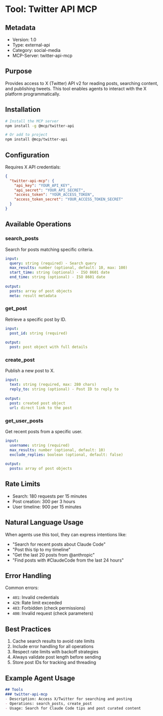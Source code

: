 # Tool: Twitter API MCP

## Metadata
- Version: 1.0
- Type: external-api
- Category: social-media
- MCP-Server: twitter-api-mcp

## Purpose
Provides access to X (Twitter) API v2 for reading posts, searching content, and publishing tweets. This tool enables agents to interact with the X platform programmatically.

## Installation
```bash
# Install the MCP server
npm install -g @mcp/twitter-api

# Or add to project
npm install @mcp/twitter-api
```

## Configuration
Requires X API credentials:
```json
{
  "twitter-api-mcp": {
    "api_key": "YOUR_API_KEY",
    "api_secret": "YOUR_API_SECRET",
    "access_token": "YOUR_ACCESS_TOKEN",
    "access_token_secret": "YOUR_ACCESS_TOKEN_SECRET"
  }
}
```

## Available Operations

### search_posts
Search for posts matching specific criteria.
```yaml
input:
  query: string (required) - Search query
  max_results: number (optional, default: 10, max: 100)
  start_time: string (optional) - ISO 8601 date
  end_time: string (optional) - ISO 8601 date
  
output:
  posts: array of post objects
  meta: result metadata
```

### get_post
Retrieve a specific post by ID.
```yaml
input:
  post_id: string (required)
  
output:
  post: post object with full details
```

### create_post
Publish a new post to X.
```yaml
input:
  text: string (required, max: 280 chars)
  reply_to: string (optional) - Post ID to reply to
  
output:
  post: created post object
  url: direct link to the post
```

### get_user_posts
Get recent posts from a specific user.
```yaml
input:
  username: string (required)
  max_results: number (optional, default: 10)
  exclude_replies: boolean (optional, default: false)
  
output:
  posts: array of post objects
```

## Rate Limits
- Search: 180 requests per 15 minutes
- Post creation: 300 per 3 hours
- User timeline: 900 per 15 minutes

## Natural Language Usage

When agents use this tool, they can express intentions like:
- "Search for recent posts about Claude Code"
- "Post this tip to my timeline"
- "Get the last 20 posts from @anthropic"
- "Find posts with #ClaudeCode from the last 24 hours"

## Error Handling
Common errors:
- `401`: Invalid credentials
- `429`: Rate limit exceeded
- `403`: Forbidden (check permissions)
- `400`: Invalid request (check parameters)

## Best Practices
1. Cache search results to avoid rate limits
2. Include error handling for all operations
3. Respect rate limits with backoff strategies
4. Always validate post length before sending
5. Store post IDs for tracking and threading

## Example Agent Usage
```markdown
## Tools
### twitter-api-mcp
- Description: Access X/Twitter for searching and posting
- Operations: search_posts, create_post
- Usage: Search for Claude Code tips and post curated content
```